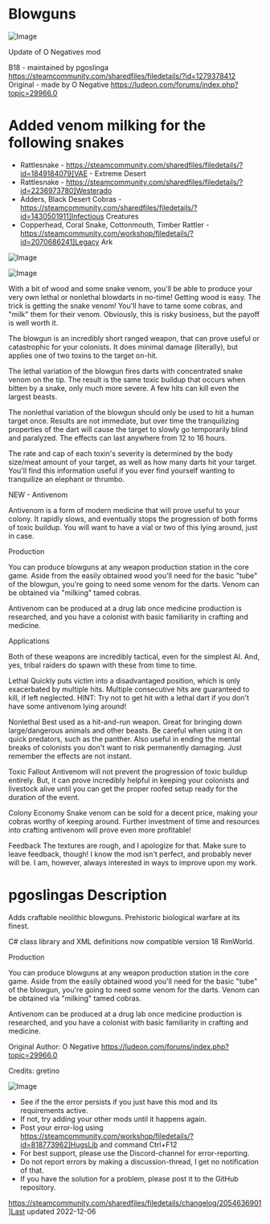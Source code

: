 # Blowguns

![Image](https://i.imgur.com/buuPQel.png)

Update of O Negatives mod
	
B18 - maintained by pgoslinga
https://steamcommunity.com/sharedfiles/filedetails/?id=1279378412
Original - made by O Negative
https://ludeon.com/forums/index.php?topic=29966.0

# Added venom milking for the following snakes



- Rattlesnake - https://steamcommunity.com/sharedfiles/filedetails/?id=1849184079]VAE - Extreme Desert
- Rattlesnake - https://steamcommunity.com/sharedfiles/filedetails/?id=2236973780]Westerado
- Adders, Black Desert Cobras - https://steamcommunity.com/sharedfiles/filedetails/?id=1430501911]Infectious Creatures
- Copperhead, Coral Snake, Cottonmouth, Timber Rattler  - https://steamcommunity.com/workshop/filedetails/?id=2070686241]Legacy Ark



![Image](https://i.imgur.com/pufA0kM.png)

	
![Image](https://i.imgur.com/Z4GOv8H.png)

With a bit of wood and some snake venom, you'll be able to produce your very own lethal or nonlethal blowdarts in no-time!
Getting wood is easy. The trick is getting the snake venom! You'll have to tame some cobras, and "milk" them for their venom.
Obviously, this is risky business, but the payoff is well worth it.

The blowgun is an incredibly short ranged weapon, that can prove useful or catastrophic for your colonists. It does minimal damage (literally), but applies one of two toxins to the target on-hit.

The lethal variation of the blowgun fires darts with concentrated snake venom on the tip.
The result is the same toxic buildup that occurs when bitten by a snake, only much more severe.
A few hits can kill even the largest beasts.

The nonlethal variation of the blowgun should only be used to hit a human target once.
Results are not immediate, but over time the tranquilizing properties of the dart will cause the target to slowly go temporarily blind and paralyzed.
The effects can last anywhere from 12 to 16 hours.

The rate and cap of each toxin's severity is determined by the body size/meat amount of your target, as well as how many darts hit your target.
You'll find this information useful if you ever find yourself wanting to tranquilize an elephant or thrumbo.

NEW - Antivenom

Antivenom is a form of modern medicine that will prove useful to your colony.
It rapidly slows, and eventually stops the progression of both forms of toxic buildup.
You will want to have a vial or two of this lying around, just in case.

Production

You can produce blowguns at any weapon production station in the core game.
Aside from the easily obtained wood you'll need for the basic "tube" of the blowgun, you're going to need some venom for the darts.
Venom can be obtained via "milking" tamed cobras.

Antivenom can be produced at a drug lab once medicine production is researched, and you have a colonist with basic familiarity in crafting and medicine.

Applications


Both of these weapons are incredibly tactical, even for the simplest AI. And, yes, tribal raiders do spawn with these from time to time.

Lethal
Quickly puts victim into a disadvantaged position, which is only exacerbated by multiple hits.
Multiple consecutive hits are guaranteed to kill, if left neglected.
HINT: Try not to get hit with a lethal dart if you don't have some antivenom lying around!

Nonlethal
Best used as a hit-and-run weapon.
Great for bringing down large/dangerous animals and other beasts.
Be careful when using it on quick predators, such as the panther.
Also useful in ending the mental breaks of colonists you don't want to risk permanently damaging.
Just remember the effects are not instant.

Toxic Fallout
Antivenom will not prevent the progression of toxic buildup entirely.
But, it can prove incredibly helpful in keeping your colonists and livestock alive until you can get the proper roofed setup ready for the duration of the event.

Colony Economy
Snake venom can be sold for a decent price, making your cobras worthy of keeping around.
Further investment of time and resources into crafting antivenom will prove even more profitable!

Feedback
The textures are rough, and I apologize for that.
Make sure to leave feedback, though! I know the mod isn't perfect, and probably never will be.
I am, however, always interested in ways to improve upon my work.

# pgoslingas Description

Adds craftable neolithic blowguns. Prehistoric biological warfare at its finest.

C# class library and XML definitions now compatible version 18 RimWorld.

Production

You can produce blowguns at any weapon production station in the core game.
Aside from the easily obtained wood you'll need for the basic "tube" of the blowgun, you're going to need some venom for the darts.
Venom can be obtained via "milking" tamed cobras.

Antivenom can be produced at a drug lab once medicine production is researched, and you have a colonist with basic familiarity in crafting and medicine.

Original Author: O Negative
https://ludeon.com/forums/index.php?topic=29966.0

Credits:
gretino 


![Image](https://i.imgur.com/PwoNOj4.png)



-  See if the the error persists if you just have this mod and its requirements active.
-  If not, try adding your other mods until it happens again.
-  Post your error-log using https://steamcommunity.com/workshop/filedetails/?id=818773962]HugsLib and command Ctrl+F12
-  For best support, please use the Discord-channel for error-reporting.
-  Do not report errors by making a discussion-thread, I get no notification of that.
-  If you have the solution for a problem, please post it to the GitHub repository.




https://steamcommunity.com/sharedfiles/filedetails/changelog/2054636901]Last updated 2022-12-06
